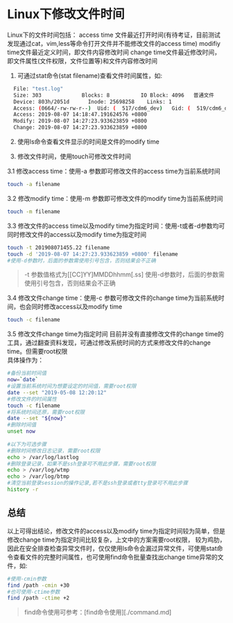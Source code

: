 # Linux下修改文件时间

Linux下的文件时间包括：
	access time 文件最近打开时间(有待考证，目前测试发现通过cat，vim,less等命令打开文件并不能修改文件的access time)
	modifiy time文件最近定义时间，即文件内容修改时间
	change time文件最近修改时间，即文件属性(文件权限，文件位置等)和文件内容修改时间

1. 可通过stat命令(stat filename)查看文件时间属性，如:
``` sh
  File: "test.log"
  Size: 303             Blocks: 8          IO Block: 4096   普通文件
  Device: 803h/2051d      Inode: 25698258    Links: 1
  Access: (0664/-rw-rw-r--)  Uid: (  517/cdm6_dev)   Gid: (  519/cdm6_dev)
  Access: 2019-08-07 14:18:47.191624576 +0800
  Modify: 2019-08-07 14:27:23.933623859 +0800
  Change: 2019-08-07 14:27:23.933623859 +0800
```

2. 使用ls命令查看文件显示的时间是文件的modify time

3. 修改文件时间，使用touch可修改文件时间

 3.1 修改access time：使用-a 参数即可修改文件的access time为当前系统时间 
``` sh
touch -a filename
```

 3.2 修改modify time：使用-m 参数即可修改文件的modify time为当前系统时间	 
``` sh
touch -m filename
```

 3.3 修改文件的access time以及modify time为指定时间：使用-t或者-d参数均可同时修改文件的access以及modify time为指定时间	 
``` sh
touch -t 201908071455.22 filename
touch -d '2019-08-07 14:27:23.933623859 +0800' filename 
#使用-d参数时，后面的参数需使用引号包含，否则结果会不正确
```

> -t 参数值格式为[[CC]YY]MMDDhhmm[.ss]
> 使用-d参数时，后面的参数需使用引号包含，否则结果会不正确

 3.4 修改文件change time：使用-c 参数可修改文件的change time为当前系统时间，也会同时修改access以及modify time	  
``` sh
touch -c filename
```

 3.5 修改文件change time为指定时间
	 目前并没有直接修改文件的change time的工具，通过翻查资料发现，可通过修改系统时间的方式来修改文件的change time。但需要root权限<br>
	 具体操作为：
``` sh
#备份当前时间值
now=`date`
#设置当前系统时间为想要设定的时间值，需要root权限
date --set "2019-05-08 12:20:12"
#修改文件的时间属性
touch -c filename
#将系统时间还原，需要root权限
date --set "${now}"
#删除时间值
unset now
 
#以下为可选步骤
#删除时间修改日志记录，需要root权限
echo > /var/log/lastlog
#删除登录记录，如果不是ssh登录可不用此步骤，需要root权限
echo > /var/log/wtmp
echo > /var/log/btmp
#清空当前登录session的操作记录,若不是ssh登录或者tty登录可不用此步骤
history -r
```

## 总结

以上可得出结论，修改文件的access以及modify time为指定时间较为简单，但是修改change time为指定时间比较复杂，上文中的方案需要root权限，
较为鸡肋，因此在安全排查检查异常文件时，仅仅使用ls命令会漏过异常文件，可使用stat命令查看文件的完整时间属性，也可使用find命令批量查找出change time异常的文件，如:
``` sh
#使用-cmin参数
find /path -cmin +30
#也可使用-ctime参数
find /path -ctime +2
```
> find命令使用可参考：[find命令使用][./command.md]